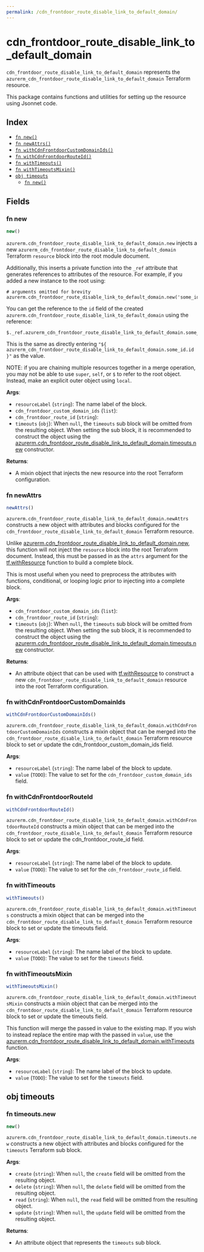 ```yaml
---
permalink: /cdn_frontdoor_route_disable_link_to_default_domain/
---
```


# cdn_frontdoor_route_disable_link_to_default_domain

`cdn_frontdoor_route_disable_link_to_default_domain` represents the `azurerm_cdn_frontdoor_route_disable_link_to_default_domain` Terraform resource.



This package contains functions and utilities for setting up the resource using Jsonnet code.


## Index

* [`fn new()`](#fn-new)
* [`fn newAttrs()`](#fn-newattrs)
* [`fn withCdnFrontdoorCustomDomainIds()`](#fn-withcdnfrontdoorcustomdomainids)
* [`fn withCdnFrontdoorRouteId()`](#fn-withcdnfrontdoorrouteid)
* [`fn withTimeouts()`](#fn-withtimeouts)
* [`fn withTimeoutsMixin()`](#fn-withtimeoutsmixin)
* [`obj timeouts`](#obj-timeouts)
  * [`fn new()`](#fn-timeoutsnew)

## Fields

### fn new

```ts
new()
```


`azurerm.cdn_frontdoor_route_disable_link_to_default_domain.new` injects a new `azurerm_cdn_frontdoor_route_disable_link_to_default_domain` Terraform `resource`
block into the root module document.

Additionally, this inserts a private function into the `_ref` attribute that generates references to attributes of the
resource. For example, if you added a new instance to the root using:

    # arguments omitted for brevity
    azurerm.cdn_frontdoor_route_disable_link_to_default_domain.new('some_id')

You can get the reference to the `id` field of the created `azurerm.cdn_frontdoor_route_disable_link_to_default_domain` using the reference:

    $._ref.azurerm_cdn_frontdoor_route_disable_link_to_default_domain.some_id.get('id')

This is the same as directly entering `"${ azurerm_cdn_frontdoor_route_disable_link_to_default_domain.some_id.id }"` as the value.

NOTE: if you are chaining multiple resources together in a merge operation, you may not be able to use `super`, `self`,
or `$` to refer to the root object. Instead, make an explicit outer object using `local`.

**Args**:
  - `resourceLabel` (`string`): The name label of the block.
  - `cdn_frontdoor_custom_domain_ids` (`list`): 
  - `cdn_frontdoor_route_id` (`string`): 
  - `timeouts` (`obj`):  When `null`, the `timeouts` sub block will be omitted from the resulting object. When setting the sub block, it is recommended to construct the object using the [azurerm.cdn_frontdoor_route_disable_link_to_default_domain.timeouts.new](#fn-cdnfrontdoorroutedisablelinktodefaultdomaintimeoutsnew) constructor.

**Returns**:
- A mixin object that injects the new resource into the root Terraform configuration.


### fn newAttrs

```ts
newAttrs()
```


`azurerm.cdn_frontdoor_route_disable_link_to_default_domain.newAttrs` constructs a new object with attributes and blocks configured for the `cdn_frontdoor_route_disable_link_to_default_domain`
Terraform resource.

Unlike [azurerm.cdn_frontdoor_route_disable_link_to_default_domain.new](#fn-cdnfrontdoorroutedisablelinktodefaultdomainnew), this function will not inject the `resource`
block into the root Terraform document. Instead, this must be passed in as the `attrs` argument for the
[tf.withResource](https://github.com/tf-libsonnet/core/tree/main/docs#fn-withresource) function to build a complete block.

This is most useful when you need to preprocess the attributes with functions, conditional, or looping logic prior to
injecting into a complete block.

**Args**:
  - `cdn_frontdoor_custom_domain_ids` (`list`): 
  - `cdn_frontdoor_route_id` (`string`): 
  - `timeouts` (`obj`):  When `null`, the `timeouts` sub block will be omitted from the resulting object. When setting the sub block, it is recommended to construct the object using the [azurerm.cdn_frontdoor_route_disable_link_to_default_domain.timeouts.new](#fn-cdnfrontdoorroutedisablelinktodefaultdomaintimeoutsnew) constructor.

**Returns**:
  - An attribute object that can be used with [tf.withResource](https://github.com/tf-libsonnet/core/tree/main/docs#fn-withresource) to construct a new `cdn_frontdoor_route_disable_link_to_default_domain` resource into the root Terraform configuration.


### fn withCdnFrontdoorCustomDomainIds

```ts
withCdnFrontdoorCustomDomainIds()
```

`azurerm.cdn_frontdoor_route_disable_link_to_default_domain.withCdnFrontdoorCustomDomainIds` constructs a mixin object that can be merged into the `cdn_frontdoor_route_disable_link_to_default_domain`
Terraform resource block to set or update the cdn_frontdoor_custom_domain_ids field.



**Args**:
  - `resourceLabel` (`string`): The name label of the block to update.
  - `value` (`TODO`): The value to set for the `cdn_frontdoor_custom_domain_ids` field.


### fn withCdnFrontdoorRouteId

```ts
withCdnFrontdoorRouteId()
```

`azurerm.cdn_frontdoor_route_disable_link_to_default_domain.withCdnFrontdoorRouteId` constructs a mixin object that can be merged into the `cdn_frontdoor_route_disable_link_to_default_domain`
Terraform resource block to set or update the cdn_frontdoor_route_id field.



**Args**:
  - `resourceLabel` (`string`): The name label of the block to update.
  - `value` (`TODO`): The value to set for the `cdn_frontdoor_route_id` field.


### fn withTimeouts

```ts
withTimeouts()
```

`azurerm.cdn_frontdoor_route_disable_link_to_default_domain.withTimeouts` constructs a mixin object that can be merged into the `cdn_frontdoor_route_disable_link_to_default_domain`
Terraform resource block to set or update the timeouts field.



**Args**:
  - `resourceLabel` (`string`): The name label of the block to update.
  - `value` (`TODO`): The value to set for the `timeouts` field.


### fn withTimeoutsMixin

```ts
withTimeoutsMixin()
```

`azurerm.cdn_frontdoor_route_disable_link_to_default_domain.withTimeoutsMixin` constructs a mixin object that can be merged into the `cdn_frontdoor_route_disable_link_to_default_domain`
Terraform resource block to set or update the timeouts field.

This function will merge the passed in value to the existing map. If you wish
to instead replace the entire map with the passed in `value`, use the [azurerm.cdn_frontdoor_route_disable_link_to_default_domain.withTimeouts](TODO)
function.


**Args**:
  - `resourceLabel` (`string`): The name label of the block to update.
  - `value` (`TODO`): The value to set for the `timeouts` field.


## obj timeouts



### fn timeouts.new

```ts
new()
```


`azurerm.cdn_frontdoor_route_disable_link_to_default_domain.timeouts.new` constructs a new object with attributes and blocks configured for the `timeouts`
Terraform sub block.



**Args**:
  - `create` (`string`):  When `null`, the `create` field will be omitted from the resulting object.
  - `delete` (`string`):  When `null`, the `delete` field will be omitted from the resulting object.
  - `read` (`string`):  When `null`, the `read` field will be omitted from the resulting object.
  - `update` (`string`):  When `null`, the `update` field will be omitted from the resulting object.

**Returns**:
  - An attribute object that represents the `timeouts` sub block.
